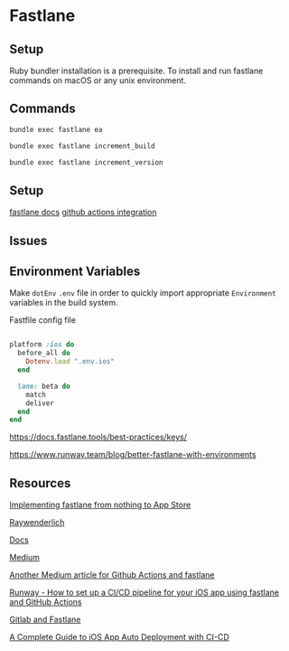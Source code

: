 # Fastlane


## Setup

Ruby bundler installation is a prerequisite. To install and run fastlane commands on macOS or any unix environment.

## Commands


```sh
bundle exec fastlane ea

bundle exec fastlane increment_build

bundle exec fastlane increment_version
```



## Setup

[fastlane docs](https://docs.fastlane.tools/#)
[github actions integration](https://docs.fastlane.tools/best-practices/continuous-integration/github/)

## Issues



## Environment Variables

Make `dotEnv` `.env` file in order to quickly import appropriate `Environment` variables in the build system.

Fastfile config file
```ruby

platform :ios do
  before_all do
    Dotenv.load ".env.ios"
  end

  lane: beta do
    match
    deliver
  end
end
```

https://docs.fastlane.tools/best-practices/keys/

https://www.runway.team/blog/better-fastlane-with-environments



## Resources

[Implementing fastlane from nothing to App Store](https://www.youtube.com/watch?v=6Jz-Ywxki0U)

[Raywenderlich](https://www.raywenderlich.com/1259223-fastlane-for-ios)

[Docs](https://docs.fastlane.tools/actions/pilot/#pilot)

[Medium](https://medium.com/@vizllx/build-test-deliver-a-complete-guideline-for-ios-ci-cd-5fa02bffa7ce)

[Another Medium article for Github Actions and fastlane](https://litoarias.medium.com/continuous-delivery-for-ios-using-fastlane-and-github-actions-edf62ee68ecc)

[Runway - How to set up a CI/CD pipeline for your iOS app using fastlane and GitHub Actions](https://www.runway.team/blog/how-to-build-the-perfect-fastlane-pipeline-for-ios)


[Gitlab and Fastlane](https://about.gitlab.com/blog/2019/03/06/ios-publishing-with-gitlab-and-fastlane/)

[A Complete Guide to iOS App Auto Deployment with CI-CD](https://blog.canopas.com/a-complete-guide-to-ios-app-auto-deployment-with-ci-cd-b5dc516ba41d)